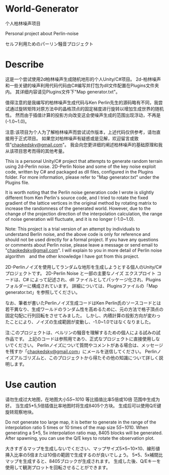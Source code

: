 # World-Generator
个人柏林噪声项目

Personal project about Perlin-noise

セルフ利用ためのパーリン騒音プロジェクト

# Describe
这是一个尝试使用2d柏林噪声生成随机地形的个人Unity/C#项目。
2d-柏林噪声和一些关键的噪声利用代码代码由C#编写并打包为dll文件配置在Plugins文件夹内。
其详细内容请见Plugins文件下"Map generator.txt"。

值得注意的是我编写的柏林噪声生成代码与Ken Perlin先生的源码略有不同，我尝试通过旋转矩阵对原方法中的晶格顶点的固定梯度进行旋转以增加生成世界的随机性。
然而由于插值计算的投影方向改变这会使噪声生成的范围出现浮动，不再是(-1.0~1.0)。

注意:该项目为个人为了解柏林噪声而尝试试作版本，上述代码仅供参考，请勿直接用于正式项目。
如果您对柏林噪声有疑惑或是见解，欢迎留言或致信"chaokedsky@gmail.com"。
我会向您更详细的阐述柏林噪声的基础原理和我从该项目思考而得的其他考量。

This is a personal Unity/C# project that attempts to generate random terrain using 2d-Perlin noise.
2D-Perlin Noise and some of the key noise exploit code, written by C# and packaged as dll files, configured in the Plugins folder.
For more information, please refer to "Map generator.txt" under the Plugins file.

It is worth noting that the Perlin noise generation code I wrote is slightly different from Ken Perlin's source code, and I tried to rotate the fixed gradient of the lattice vertices in the original method by rotating matrix to increase the randomness of the generated world.
However, due to the change of the projection direction of the interpolation calculation, the range of noise generation will fluctuate, and it is no longer (-1.0~1.0).

Note: This project is a trial version of an attempt by individuals to understand Berlin noise, and the above code is only for reference and should not be used directly for a formal project.
If you have any questions or comments about Perlin noise, please leave a message or send email to "chaokedsky@gmail.com".
I will explain to you in more detail of Perlin noise algorithm　and the other knowledge I have got from this project.

2D-Perlinノイズを使用してランダムな地形を生成しようとする個人のUnity/C# プロジェクトです。
2D-Perlin Noise と一部の主要なノイズ エクスプロイト コードは、C# によって記述され、dll ファイルとしてパッケージ化され、Plugins フォルダーに構成されています。
詳細については、Pluginsファイルの「Map generator.txt」を参照してください。

なお、筆者が書いたPerlinノイズ生成コードはKen Perlin氏のソースコードとは若干異なり、生成ワールドのランダム性を高めるために、元の方法で格子頂点の固定勾配に行列回転をさせてみました。
しかし、内積計算の投影方向が変わったことにより、ノイズの生成範囲が変動し、-1.0~1.0ではなくなりました。

注:このプロジェクトは、ベルリンの騒音を理解するための個人による試みの試作品です。
上記のコードは参照用であり、正式なプロジェクトに直接使用しないでください。
Perlinノイズについて質問やコメントがある場合は、メッセージを残すか「chaokedsky@gmail.com」にメールを送信してください。
Perlinノイズアルゴリズムと、このプロジェクトから得たその他の知識について詳しく説明します。

# Use caution
请勿生成过大地图，在地图大小5*5~10*10 等比插值比率5倍或10倍 范围中生成为好。
当生成5*5,5倍插值比率地图时将生成8405个方块。
生成后可以使用Q/E键旋转观察地块。

Do not generate too large map, it is better to generate in the range of the interpolation ratio 5 times or 10 times of the map size 5*5~10*10.
When generating a 5*5, 5x interpolation ratio map, 8405 blocks will be generated.
After spawning, you can use the Q/E keys to rotate the observation plot.

大きすぎるマップを生成しないでください、マップサイズ5×5~10×10、線形値挿入比率の5倍または10倍の範囲で生成するのが良いでしょう。
5*5、5x補間比マップを生成すると、8405ブロックが生成されます。
生成した後、Q/Eキーを使用して観測プロットを回転させることができます。

